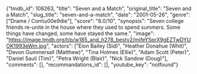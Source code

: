 {"tmdb_id": 108263, "title": "Seven and a Match", "original_title": "Seven and a Match", "slug_title": "seven-and-a-match", "date": "2001-05-26", "genre": ["Drame / Com\u00e9die"], "score": "8.0/10", "synopsis": "Seven college friends re-unite in the house where they used to spend summers. Some things have changed, some have stayed the same.", "image": "https://image.tmdb.org/t/p/w185_and_h278_bestv2/mifeYSprX9gEZTwDYUOK1993eWm.jpg", "actors": ["Eion Bailey (Sid)", "Heather Donahue (Whit)", "Devon Gummersall (Matthew)", "Tina Holmes (Ellie)", "Adam Scott (Peter)", "Daniel Sauli (Tim)", "Petra Wright  (Blair)", "Nick Sandow (Doug)"], "comments": [], "recommandations_id": [], "youtube_key": "notfound"}